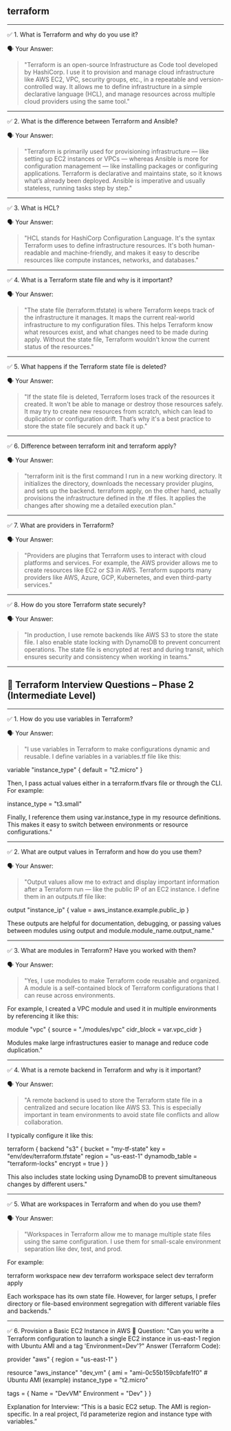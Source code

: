## terraform

---

✅ 1. What is Terraform and why do you use it?

🗣️ Your Answer:

> "Terraform is an open-source Infrastructure as Code tool developed by HashiCorp. I use it to provision and manage cloud infrastructure like AWS EC2, VPC, security groups, etc., in a repeatable and version-controlled way. It allows me to define infrastructure in a simple declarative language (HCL), and manage resources across multiple cloud providers using the same tool."


---

✅ 2. What is the difference between Terraform and Ansible?

🗣️ Your Answer:

> "Terraform is primarily used for provisioning infrastructure — like setting up EC2 instances or VPCs — whereas Ansible is more for configuration management — like installing packages or configuring applications. Terraform is declarative and maintains state, so it knows what’s already been deployed. Ansible is imperative and usually stateless, running tasks step by step."


---

✅ 3. What is HCL?

🗣️ Your Answer:

> "HCL stands for HashiCorp Configuration Language. It's the syntax Terraform uses to define infrastructure resources. It's both human-readable and machine-friendly, and makes it easy to describe resources like compute instances, networks, and databases."


---

✅ 4. What is a Terraform state file and why is it important?

🗣️ Your Answer:

> "The state file (terraform.tfstate) is where Terraform keeps track of the infrastructure it manages. It maps the current real-world infrastructure to my configuration files. This helps Terraform know what resources exist, and what changes need to be made during apply. Without the state file, Terraform wouldn't know the current status of the resources."


---

✅ 5. What happens if the Terraform state file is deleted?

🗣️ Your Answer:

> "If the state file is deleted, Terraform loses track of the resources it created. It won't be able to manage or destroy those resources safely. It may try to create new resources from scratch, which can lead to duplication or configuration drift. That’s why it's a best practice to store the state file securely and back it up."


---

✅ 6. Difference between terraform init and terraform apply?

🗣️ Your Answer:

> "terraform init is the first command I run in a new working directory. It initializes the directory, downloads the necessary provider plugins, and sets up the backend.
terraform apply, on the other hand, actually provisions the infrastructure defined in the .tf files. It applies the changes after showing me a detailed execution plan."


---

✅ 7. What are providers in Terraform?

🗣️ Your Answer:

> "Providers are plugins that Terraform uses to interact with cloud platforms and services. For example, the AWS provider allows me to create resources like EC2 or S3 in AWS. Terraform supports many providers like AWS, Azure, GCP, Kubernetes, and even third-party services."

---

✅ 8. How do you store Terraform state securely?

🗣️ Your Answer:

> "In production, I use remote backends like AWS S3 to store the state file. I also enable state locking with DynamoDB to prevent concurrent operations. The state file is encrypted at rest and during transit, which ensures security and consistency when working in teams."

---

## 🎯 Terraform Interview Questions – Phase 2 (Intermediate Level)

---


✅ 1. How do you use variables in Terraform?

🗣️ Your Answer:

> "I use variables in Terraform to make configurations dynamic and reusable.
I define variables in a variables.tf file like this:

variable \"instance_type\" {
  default = \"t2.micro\"
}

Then, I pass actual values either in a terraform.tfvars file or through the CLI.
For example:

instance_type = \"t3.small\"

Finally, I reference them using var.instance_type in my resource definitions. This makes it easy to switch between environments or resource configurations."


---

✅ 2. What are output values in Terraform and how do you use them?

🗣️ Your Answer:

> "Output values allow me to extract and display important information after a Terraform run — like the public IP of an EC2 instance.
I define them in an outputs.tf file like:

output \"instance_ip\" {
  value = aws_instance.example.public_ip
}

These outputs are helpful for documentation, debugging, or passing values between modules using output and module.module_name.output_name."


---

✅ 3. What are modules in Terraform? Have you worked with them?

🗣️ Your Answer:

> "Yes, I use modules to make Terraform code reusable and organized. A module is a self-contained block of Terraform configurations that I can reuse across environments.

For example, I created a VPC module and used it in multiple environments by referencing it like this:

module \"vpc\" {
  source     = \"./modules/vpc\"
  cidr_block = var.vpc_cidr
}

Modules make large infrastructures easier to manage and reduce code duplication."


---

✅ 4. What is a remote backend in Terraform and why is it important?

🗣️ Your Answer:

> "A remote backend is used to store the Terraform state file in a centralized and secure location like AWS S3.
This is especially important in team environments to avoid state file conflicts and allow collaboration.

I typically configure it like this:

terraform {
  backend \"s3\" {
    bucket         = \"my-tf-state\"
    key            = \"env/dev/terraform.tfstate\"
    region         = \"us-east-1\"
    dynamodb_table = \"terraform-locks\"
    encrypt        = true
  }
}

This also includes state locking using DynamoDB to prevent simultaneous changes by different users."


---

✅ 5. What are workspaces in Terraform and when do you use them?

🗣️ Your Answer:

> "Workspaces in Terraform allow me to manage multiple state files using the same configuration. I use them for small-scale environment separation like dev, test, and prod.

For example:

terraform workspace new dev
terraform workspace select dev
terraform apply

Each workspace has its own state file. However, for larger setups, I prefer directory or file-based environment segregation with different variable files and backends."


---
✅ 6. Provision a Basic EC2 Instance in AWS
🎯 Question:
"Can you write a Terraform configuration to launch a single EC2 instance in us-east-1 region with Ubuntu AMI and a tag 'Environment=Dev'?"
Answer (Terraform Code):

provider "aws" {
  region = "us-east-1"
}

resource "aws_instance" "dev_vm" {
  ami           = "ami-0c55b159cbfafe1f0"  # Ubuntu AMI (example)
  instance_type = "t2.micro"

  tags = {
    Name        = "DevVM"
    Environment = "Dev"
  }
}

Explanation for Interview:
“This is a basic EC2 setup. The AMI is region-specific. In a real project, I’d parameterize region and instance type with variables.”



